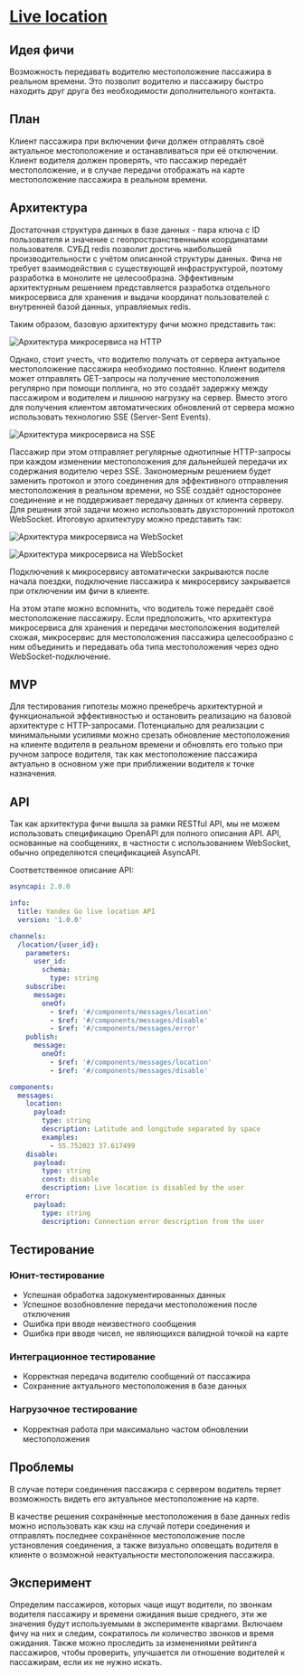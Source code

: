 # [Live location](https://taxi.yandex.ru/blog/live-location/)

## Идея фичи
Возможность передавать водителю местоположение пассажира в реальном времени.
Это позволит водителю и пассажиру быстро находить друг друга без необходимости дополнительного контакта.

## План
Клиент пассажира при включении фичи должен отправлять своё актуальное местоположение
и останавливаться при её отключении.
Клиент водителя должен проверять, что пассажир передаёт местоположение,
и в случае передачи отображать на карте местоположение пассажира в реальном времени.

## Архитектура
Достаточная структура данных в базе данных - пара ключа с ID пользователя и значение с геопространственными координатами пользователя.
СУБД redis позволит достичь наибольшей производительности с учётом описанной структуры данных.
Фича не требует взаимодействия с существующей инфраструктурой, поэтому разработка в монолите не целесообразна.
Эффективным архитектурным решением представляется разработка отдельного микросервиса для хранения и выдачи координат пользователей с внутренней базой данных, управляемых redis.

Таким образом, базовую архитектуру фичи можно представить так:

![Архитектура микросервиса на HTTP](microservice-architecture-http.png)

Однако, стоит учесть, что водителю получать от сервера актуальное местоположение пассажира необходимо постоянно.
Клиент водителя может отправлять GET-запросы на получение местоположения регулярно при помощи поллинга,
но это создаёт задержку между пассажиром и водителем и лишнюю нагрузку на сервер.
Вместо этого для получения клиентом автоматических обновлений от сервера можно использовать технологию SSE (Server-Sent Events).

![Архитектура микросервиса на SSE](microservice-architecture-sse.png)

Пассажир при этом отправляет регулярные однотипные HTTP-запросы при каждом изменении местоположения для дальнейшей передачи их содержания водителю через SSE.
Закономерным решением будет заменить протокол и этого соединения для эффективного отправления местоположения в реальном времени,
но SSE создаёт односторонее соединение и не поддерживает передачу данных от клиента серверу.
Для решения этой задачи можно использовать двухсторонний протокол WebSocket.
Итоговую архитектуру можно представить так:

![Архитектура микросервиса на WebSocket](microservice-architecture-ws1.png)

![Архитектура микросервиса на WebSocket](microservice-architecture-ws2.png)

Подключения к микросервису автоматически закрываются после начала поездки,
подключение пассажира к микросервису закрывается при отключении им фичи в клиенте.

На этом этапе можно вспомнить, что водитель тоже передаёт своё местоположение пассажиру.
Если предположить, что архитектура микросервиса для хранения и передачи местоположения водителей схожая,
микросервис для местоположения пассажира целесообразно с ним объединить и передавать оба типа местоположения через одно WebSocket-подключение.

## MVP
Для тестирования гипотезы можно пренебречь архитектурной и функциональной эффективностью
и остановить реализацию на базовой архитектуре с HTTP-запросами.
Потенциально для реализации с минимальными усилиями можно срезать обновление местоположения на клиенте водителя в реальном времени
и обновлять его только при ручном запросе водителя,
так как местоположение пассажира актуально в основном уже при приближении водителя к точке назначения.

## API
Так как архитектура фичи вышла за рамки RESTful API, мы не можем использовать спецификацию OpenAPI для полного описания API.
API, основанные на сообщениях, в частности с использованием WebSocket, обычно определяются спецификацией AsyncAPI.

Соответственное описание API:
```yaml
asyncapi: 2.0.0

info:
  title: Yandex Go live location API
  version: '1.0.0'

channels:
  /location/{user_id}:
    parameters:
      user_id:
        schema:
          type: string
    subscribe:
      message:
        oneOf:
          - $ref: '#/components/messages/location'
          - $ref: '#/components/messages/disable'
          - $ref: '#/components/messages/error'
    publish:
      message:
        oneOf:
          - $ref: '#/components/messages/location'
          - $ref: '#/components/messages/disable'

components:
  messages:
    location:
      payload:
        type: string
        description: Latitude and longitude separated by space
        examples:
          - 55.752023 37.617499
    disable:
      payload:
        type: string
        const: disable
        description: Live location is disabled by the user
    error:
      payload:
        type: string
        description: Connection error description from the user
```

## Тестирование
### Юнит-тестирование
* Успешная обработка задокументированных данных
* Успешное возобновление передачи местоположения после отключения
* Ошибка при вводе неизвестного сообщения
* Ошибка при вводе чисел, не являющихся валидной точкой на карте

### Интеграционное тестирование
* Корректная передача водителю сообщений от пассажира
* Сохранение актуального местоположения в базе данных

### Нагрузочное тестирование
* Корректная работа при максимально частом обновлении местоположения

## Проблемы
В случае потери соединения пассажира с сервером водитель теряет возможность видеть его актуальное местоположение на карте.

В качестве решения сохранённые местоположения в базе данных redis можно использовать как кэш на случай потери соединения и отправлять последнее сохранённое местоположение после установления соединения,
а также визуально оповещать водителя в клиенте о возможной неактуальности местоположения пассажира.

## Эксперимент
Определим пассажиров, которых чаще ищут водители, по звонкам водителя пассажиру и времени ожидания выше среднего,
эти же значения будут используемыми в эксперименте кваргами.
Включаем фичу на них и следим, сократилось ли количество звонков и время ожидания.
Также можно проследить за изменениями рейтинга пассажиров, чтобы проверить, улучшается ли отношение водителей к пассажирам, если их не нужно искать.
